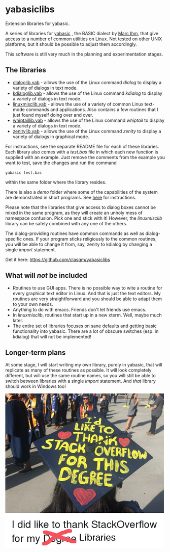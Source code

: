 # yabasiclibs

Extension libraries for yabasic.

A series of libraries for [yabasic](http://www.yabasic.de/) , the BASIC dialect by [Marc Ihm](https://github.com/marcIhm), that give access to a number of common utilities on Linux. Not tested on other UNIX platforms, but it should be possible to adjust them accordingly.

This software is still very much in the planning and experimentation stages.

## The libraries

+ [dialoglib.yab](https://clasqm.github.io/yabasiclibs/dialog/) - allows the use of the Linux command *dialog* to display a variety of dialogs in text mode.
+ [kdialoglib.yab](https://clasqm.github.io/yabasiclibs/kdialog/) - allows the use of the Linux command *kdialog* to display a variety of dialogs in text mode.
+ [linuxmisclib.yab](https://clasqm.github.io/yabasiclibs/linuxmisc/) - allows the use of a variety of common Linux text-mode commands and applications. Also contains a few routines that I just found myself doing over and over.
+ [whiptaillib.yab](https://clasqm.github.io/yabasiclibs/whiptail/) - allows the use of the Linux command *whiptail* to display a variety of dialogs in text mode.
+ [zenitylib.yab](https://clasqm.github.io/yabasiclibs/zenity/) - allows the use of the Linux command *zenity* to display a variety of dialogs in graphical mode.

For instructions, see the separate README file for each of these libraries. Each library also comes with a *test.bas* file in which each new function is supplied with an example. Just remove the comments from the example you want to test, save the changes  and run the command

    yabasic test.bas
    
within the same folder where the library resides.

There is also a *demo* folder where some of the capabilities of the system are demonstrated in short programs. See [here](https://clasqm.github.io/yabasiclibs/demo/) for instructions.

Please note that the libraries that give access to dialog boxes cannot be mixed in the same program, as they will create an unholy mess of namespace confusion. Pick one and stick with it! However, the *linuxmisclib* library can be safely combined with any one of the others.

The dialog-providing routines have common commands as well as dialog-specific ones. If your program sticks religiously to the common routines, you will be able to change it from, say, zenity to kdialog by changing a single *import* statement.

Get it here: https://github.com/clasqm/yabasiclibs 

## What will *not* be included

+ Routines to use GUI apps. There is no possible way to wite a routine for every graphical text editor in Linux. And that is just the text editors. My routines are very straightforward and you should be able to adapt them to your own needs.
+ Anything to do with emacs. Friends don't let friends use emacs.
+ In *linuxmisclib*, routines that start up in a new xterm. Well, maybe much later.
+ The entire set of libraries focuses on sane defaults and getting basic functionality into yabasic. There are a lot of obscure switches (esp. in kdialog) that will not be implemented!

## Longer-term plans

At some stage, I will start writing my own library, purely in yabasic, that will replicate as many of these routines as possible. It will look completely different, but will use the same routine names, so you will still be able to switch between libraries with a single *import* statement. And *that* library should work in Windows too!

![Thanks](./imgs/thanks.png)

